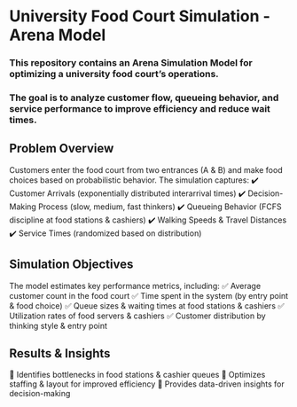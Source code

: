# University Food Court Simulation - Arena Model
   ### This repository contains an Arena Simulation Model for optimizing a university food court’s operations. 
   ### The goal is to analyze customer flow, queueing behavior, and service performance to improve efficiency and reduce wait times.
## Problem Overview

Customers enter the food court from two entrances (A & B) and make food choices based on probabilistic behavior. The simulation captures:
✔️ Customer Arrivals (exponentially distributed interarrival times)
✔️ Decision-Making Process (slow, medium, fast thinkers)
✔️ Queueing Behavior (FCFS discipline at food stations & cashiers)
✔️ Walking Speeds & Travel Distances
✔️ Service Times (randomized based on distribution)

## Simulation Objectives
The model estimates key performance metrics, including:
✅ Average customer count in the food court
✅ Time spent in the system (by entry point & food choice)
✅ Queue sizes & waiting times at food stations & cashiers
✅ Utilization rates of food servers & cashiers
✅ Customer distribution by thinking style & entry point

## Results & Insights
📌 Identifies bottlenecks in food stations & cashier queues
📌 Optimizes staffing & layout for improved efficiency
📌 Provides data-driven insights for decision-making
